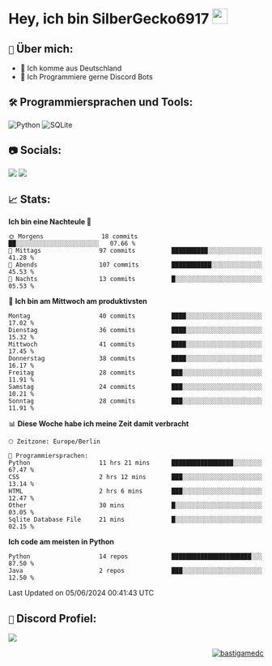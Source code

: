 # Hey, ich bin SilberGecko6917 <img src="https://raw.githubusercontent.com/MartinHeinz/MartinHeinz/master/wave.gif" width="30px">

## `📌` Über mich:
- 📍 Ich komme aus Deutschland
- 📝 Ich Programmiere gerne Discord Bots

## `🛠️` Programmiersprachen und Tools:
![Python](https://img.shields.io/badge/python-3670A0?style=for-the-badge&logo=python&logoColor=ffdd54)
![SQLite](https://img.shields.io/badge/sqlite-%2307405e.svg?style=for-the-badge&logo=sqlite&logoColor=white)


## `📷` Socials:  
[![](https://img.shields.io/youtube/channel/subscribers/UCf83BJ6BdAFoU1zViGFuWlg?style=for-the-badge&logo=youtube&label=YouTube&color=red)](https://youtube.com/@gecko_tv) [![](https://img.shields.io/twitch/status/silbergecko_tv?style=for-the-badge&logo=twitch&logoColor=white&color=purple)](https://twitch.tv/silbergecko_tv)


## `📈` Stats:
<!--START_SECTION:waka-->
**Ich bin eine Nachteule 🦉** 

```text
🌞 Morgens                18 commits          ██░░░░░░░░░░░░░░░░░░░░░░░   07.66 % 
🌆 Mittags                97 commits          ██████████░░░░░░░░░░░░░░░   41.28 % 
🌃 Abends                 107 commits         ███████████░░░░░░░░░░░░░░   45.53 % 
🌙 Nachts                 13 commits          █░░░░░░░░░░░░░░░░░░░░░░░░   05.53 % 
```
📅 **Ich bin am Mittwoch am produktivsten** 

```text
Montag                   40 commits          ████░░░░░░░░░░░░░░░░░░░░░   17.02 % 
Dienstag                 36 commits          ████░░░░░░░░░░░░░░░░░░░░░   15.32 % 
Mittwoch                 41 commits          ████░░░░░░░░░░░░░░░░░░░░░   17.45 % 
Donnerstag               38 commits          ████░░░░░░░░░░░░░░░░░░░░░   16.17 % 
Freitag                  28 commits          ███░░░░░░░░░░░░░░░░░░░░░░   11.91 % 
Samstag                  24 commits          ███░░░░░░░░░░░░░░░░░░░░░░   10.21 % 
Sonntag                  28 commits          ███░░░░░░░░░░░░░░░░░░░░░░   11.91 % 
```


📊 **Diese Woche habe ich meine Zeit damit verbracht** 

```text
🕑︎ Zeitzone: Europe/Berlin

💬 Programmiersprachen: 
Python                   11 hrs 21 mins      █████████████████░░░░░░░░   67.47 % 
CSS                      2 hrs 12 mins       ███░░░░░░░░░░░░░░░░░░░░░░   13.14 % 
HTML                     2 hrs 6 mins        ███░░░░░░░░░░░░░░░░░░░░░░   12.47 % 
Other                    30 mins             █░░░░░░░░░░░░░░░░░░░░░░░░   03.05 % 
Sqlite Database File     21 mins             █░░░░░░░░░░░░░░░░░░░░░░░░   02.15 % 
```

**Ich code am meisten in Python** 

```text
Python                   14 repos            ██████████████████████░░░   87.50 % 
Java                     2 repos             ███░░░░░░░░░░░░░░░░░░░░░░   12.50 % 
```




 Last Updated on 05/06/2024 00:41:43 UTC
<!--END_SECTION:waka-->

## `🔎` Discord Profiel:
<a href="https://discord.com/users/753974250968186901"><img src="https://lanyard.cnrad.dev/api/753974250968186901"><p/>

<p align="right">
  <img align="center" src="https://komarev.com/ghpvc/?username=SilberGecko6917&label=Profile%20views&color=0e75b6&style=flat" alt="bastigamedc"/>
</p>
